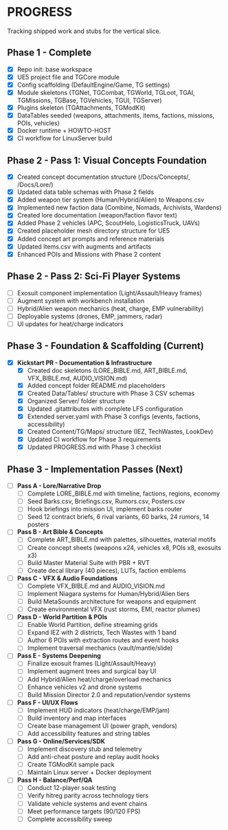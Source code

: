 # PROGRESS

Tracking shipped work and stubs for the vertical slice.

## Phase 1 - Complete
- [x] Repo init: base workspace
- [x] UE5 project file and TGCore module
- [x] Config scaffolding (DefaultEngine/Game, TG settings)
- [x] Module skeletons (TGNet, TGCombat, TGWorld, TGLoot, TGAI, TGMissions, TGBase, TGVehicles, TGUI, TGServer)
- [x] Plugins skeleton (TGAttachments, TGModKit)
- [x] DataTables seeded (weapons, attachments, items, factions, missions, POIs, vehicles)
- [x] Docker runtime + HOWTO-HOST
- [x] CI workflow for LinuxServer build

## Phase 2 - Pass 1: Visual Concepts Foundation
- [x] Created concept documentation structure (/Docs/Concepts/, /Docs/Lore/)
- [x] Updated data table schemas with Phase 2 fields
- [x] Added weapon tier system (Human/Hybrid/Alien) to Weapons.csv
- [x] Implemented new faction data (Combine, Nomads, Archivists, Wardens)
- [x] Created lore documentation (weapon/faction flavor text)
- [x] Added Phase 2 vehicles (APC, ScoutHelo, LogisticsTruck, UAVs)
- [x] Created placeholder mesh directory structure for UE5
- [x] Added concept art prompts and reference materials
- [x] Updated Items.csv with augments and artifacts
- [x] Enhanced POIs and Missions with Phase 2 content

## Phase 2 - Pass 2: Sci-Fi Player Systems  
- [ ] Exosuit component implementation (Light/Assault/Heavy frames)
- [ ] Augment system with workbench installation
- [ ] Hybrid/Alien weapon mechanics (heat, charge, EMP vulnerability)
- [ ] Deployable systems (drones, EMP, jammers, radar)
- [ ] UI updates for heat/charge indicators

## Phase 3 - Foundation & Scaffolding (Current)
- [x] **Kickstart PR - Documentation & Infrastructure**
  - [x] Created doc skeletons (LORE_BIBLE.md, ART_BIBLE.md, VFX_BIBLE.md, AUDIO_VISION.md)
  - [x] Added concept folder README.md placeholders
  - [x] Created Data/Tables/ structure with Phase 3 CSV schemas
  - [x] Organized Server/ folder structure
  - [x] Updated .gitattributes with complete LFS configuration
  - [x] Extended server.yaml with Phase 3 configs (events, factions, accessibility)
  - [x] Created Content/TG/Maps/ structure (IEZ, TechWastes, LookDev)
  - [x] Updated CI workflow for Phase 3 requirements
  - [x] Updated PROGRESS.md with Phase 3 checklist

## Phase 3 - Implementation Passes (Next)
- [ ] **Pass A - Lore/Narrative Drop**
  - [ ] Complete LORE_BIBLE.md with timeline, factions, regions, economy
  - [ ] Seed Barks.csv, Briefings.csv, Rumors.csv, Posters.csv
  - [ ] Hook briefings into mission UI, implement barks router
  - [ ] Seed 12 contract briefs, 6 rival variants, 60 barks, 24 rumors, 14 posters

- [ ] **Pass B - Art Bible & Concepts**
  - [ ] Complete ART_BIBLE.md with palettes, silhouettes, material motifs
  - [ ] Create concept sheets (weapons x24, vehicles x8, POIs x8, exosuits x3)
  - [ ] Build Master Material Suite with PBR + RVT
  - [ ] Create decal library (40 pieces), LUTs, faction emblems

- [ ] **Pass C - VFX & Audio Foundations**
  - [ ] Complete VFX_BIBLE.md and AUDIO_VISION.md
  - [ ] Implement Niagara systems for Human/Hybrid/Alien tiers
  - [ ] Build MetaSounds architecture for weapons and equipment
  - [ ] Create environmental VFX (rust storms, EMI, reactor plumes)

- [ ] **Pass D - World Partition & POIs**
  - [ ] Enable World Partition, define streaming grids
  - [ ] Expand IEZ with 2 districts, Tech Wastes with 1 band
  - [ ] Author 6 POIs with extraction routes and event hooks
  - [ ] Implement traversal mechanics (vault/mantle/slide)

- [ ] **Pass E - Systems Deepening**
  - [ ] Finalize exosuit frames (Light/Assault/Heavy)
  - [ ] Implement augment trees and surgical bay UI
  - [ ] Add Hybrid/Alien heat/charge/overload mechanics
  - [ ] Enhance vehicles v2 and drone systems
  - [ ] Build Mission Director 2.0 and reputation/vendor systems

- [ ] **Pass F - UI/UX Flows**
  - [ ] Implement HUD indicators (heat/charge/EMP/jam)
  - [ ] Build inventory and map interfaces
  - [ ] Create base management UI (power graph, vendors)
  - [ ] Add accessibility features and string tables

- [ ] **Pass G - Online/Services/SDK**
  - [ ] Implement discovery stub and telemetry
  - [ ] Add anti-cheat posture and replay audit hooks
  - [ ] Create TGModKit sample pack
  - [ ] Maintain Linux server + Docker deployment

- [ ] **Pass H - Balance/Perf/QA**
  - [ ] Conduct 12-player soak testing
  - [ ] Verify hitreg parity across technology tiers
  - [ ] Validate vehicle systems and event chains
  - [ ] Meet performance targets (90/120 FPS)
  - [ ] Complete accessibility sweep
